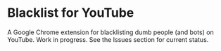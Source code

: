 # Blacklist for YouTube

A Google Chrome extension for blacklisting dumb people (and bots) on YouTube. Work in
progress. See the Issues section for current status.
